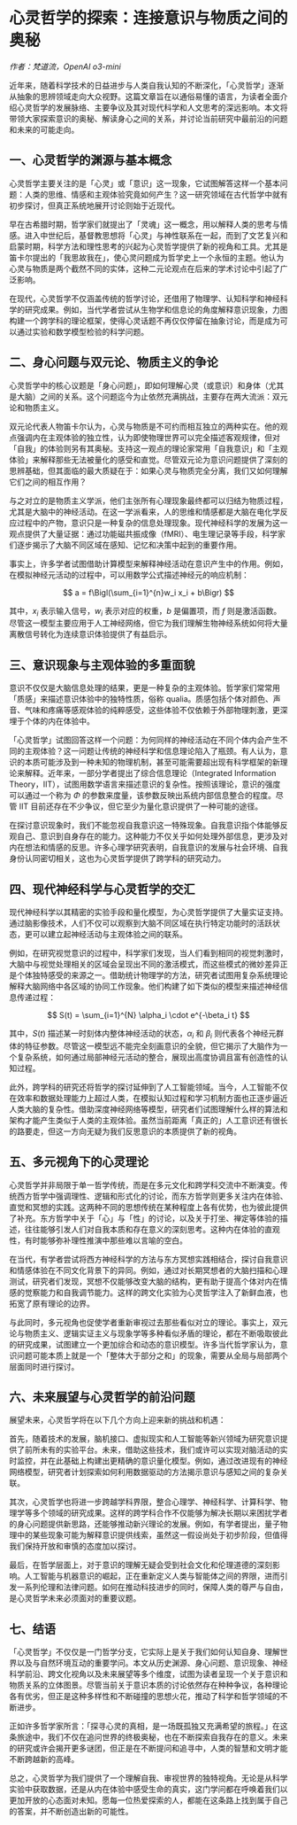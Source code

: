 # 心灵哲学的探索：连接意识与物质之间的奥秘

*作者：梵道流，OpenAI o3-mini*

近年来，随着科学技术的日益进步与人类自我认知的不断深化，「心灵哲学」逐渐从抽象的思辨领域走向大众视野。这篇文章旨在以通俗易懂的语言，为读者全面介绍心灵哲学的发展脉络、主要争议及其对现代科学和人文思考的深远影响。本文将带领大家探索意识的奥秘、解读身心之间的关系，并讨论当前研究中最前沿的问题和未来的可能走向。

## 一、心灵哲学的渊源与基本概念

心灵哲学主要关注的是「心灵」或「意识」这一现象，它试图解答这样一个基本问题：人类的思维、情感和主观体验究竟如何产生？这一研究领域在古代哲学中就有初步探讨，但真正系统地展开讨论则始于近现代。

早在古希腊时期，哲学家们就提出了「灵魂」这一概念，用以解释人类的思考与情感。进入中世纪后，基督教思想将「心灵」与神性联系在一起，而到了文艺复兴和启蒙时期，科学方法和理性思考的兴起为心灵哲学提供了新的视角和工具。尤其是笛卡尔提出的「我思故我在」，使心灵问题成为哲学史上一个永恒的主题。他认为心灵与物质是两个截然不同的实体，这种二元论观点在后来的学术讨论中引起了广泛影响。

在现代，心灵哲学不仅涵盖传统的哲学讨论，还借用了物理学、认知科学和神经科学的研究成果。例如，当代学者尝试从生物学和信息论的角度解释意识现象，力图构建一个跨学科的理论框架，使得心灵话题不再仅仅停留在抽象讨论，而是成为可以通过实验和数学模型检验的科学问题。

## 二、身心问题与双元论、物质主义的争论

心灵哲学中的核心议题是「身心问题」，即如何理解心灵（或意识）和身体（尤其是大脑）之间的关系。这个问题迄今为止依然充满挑战，主要存在两大流派：双元论和物质主义。

双元论代表人物笛卡尔认为，心灵与物质是不可约而相互独立的两种实在。他的观点强调内在主观体验的独立性，认为即使物理世界可以完全描述客观规律，但对「自我」的体验则另有其奥秘。支持这一观点的理论家常用「自我意识」和「主观体验」来解释那些无法被量化的感受和直觉。尽管双元论为意识问题提供了深刻的思辨基础，但其面临的最大质疑在于：如果心灵与物质完全分离，我们又如何理解它们之间的相互作用？

与之对立的是物质主义学派，他们主张所有心理现象最终都可以归结为物质过程，尤其是大脑中的神经活动。在这一学派看来，人的思维和情感都是大脑在电化学反应过程中的产物，意识只是一种复杂的信息处理现象。现代神经科学的发展为这一观点提供了大量证据：通过功能磁共振成像（fMRI）、电生理记录等手段，科学家们逐步揭示了大脑不同区域在感知、记忆和决策中起到的重要作用。

事实上，许多学者试图借助计算模型来解释神经活动在意识产生中的作用。例如，在模拟神经元活动的过程中，可以用数学公式描述神经元的响应机制：

$$
a = f\Bigl(\sum_{i=1}^{n}w_i x_i + b\Bigr)
$$

其中，$x_i$ 表示输入信号，$w_i$ 表示对应的权重，$b$ 是偏置项，而 $f$ 则是激活函数。尽管这一模型主要应用于人工神经网络，但它为我们理解生物神经系统如何将大量离散信号转化为连续意识体验提供了有益启示。

## 三、意识现象与主观体验的多重面貌

意识不仅仅是大脑信息处理的结果，更是一种复杂的主观体验。哲学家们常常用「质感」来描述意识体验中的独特性质，俗称 qualia。质感包括个体对颜色、声音、气味和疼痛等感观体验的纯粹感受，这些体验不仅依赖于外部物理刺激，更深埋于个体的内在体验中。

「心灵哲学」试图回答这样一个问题：为何同样的神经活动在不同个体内会产生不同的主观体验？这一问题让传统的神经科学和信息理论陷入了瓶颈。有人认为，意识的本质可能涉及到一种未知的物理机制，甚至可能需要超出现有科学框架的新理论来解释。近年来，一部分学者提出了综合信息理论（Integrated Information Theory，IIT），试图用数学语言来描述意识的复杂性。按照该理论，意识的强度可以通过一个称为 $\Phi$ 的参数来度量，该参数反映出系统内部信息整合的程度。尽管 IIT 目前还存在不少争议，但它至少为量化意识提供了一种可能的途径。

在探讨意识现象时，我们不能忽视自我意识这一特殊现象。自我意识指个体能够反观自己、意识到自身存在的能力。这种能力不仅关乎如何处理外部信息，更涉及对内在想法和情感的反思。许多心理学研究表明，自我意识的发展与社会环境、自我身份认同密切相关，这也为心灵哲学提供了跨学科的研究动力。

## 四、现代神经科学与心灵哲学的交汇

现代神经科学以其精密的实验手段和量化模型，为心灵哲学提供了大量实证支持。通过脑影像技术，人们不仅可以观察到大脑不同区域在执行特定功能时的活跃状态，更可以建立起神经活动与主观体验之间的联系。

例如，在研究视觉意识的过程中，科学家们发现，当人们看到相同的视觉刺激时，大脑中与视觉处理相关的区域会呈现出不同的激活模式，而这些模式的微妙差异正是个体独特感受的来源之一。借助统计物理学的方法，研究者试图用复杂系统理论解释大脑网络中各区域的协同工作现象。他们构建了如下类似的模型来描述神经信息传递过程：

$$
S(t) = \sum_{i=1}^{N} \alpha_i \cdot e^{-\beta_i t}
$$

其中，$S(t)$ 描述某一时刻体内整体神经活动的状态，$\alpha_i$ 和 $\beta_i$ 则代表各个神经元群体的特征参数。尽管这一模型远不能完全刻画意识的全貌，但它揭示了大脑作为一个复杂系统，如何通过局部神经元活动的整合，展现出高度协调且富有创造性的认知过程。

此外，跨学科的研究还将哲学的探讨延伸到了人工智能领域。当今，人工智能不仅在效率和数据处理能力上超过人类，在模拟认知过程和学习机制方面也正逐步逼近人类大脑的复杂性。借助深度神经网络等模型，研究者们试图理解什么样的算法和架构才能产生类似于人类的主观体验。虽然当前距离「真正的」人工意识还有很长的路要走，但这一方向无疑为我们反思意识的本质提供了新的视角。

## 五、多元视角下的心灵理论

心灵哲学并非局限于单一哲学传统，而是在多元文化和跨学科交流中不断演变。传统西方哲学中强调理性、逻辑和形式化的讨论，而东方哲学则更多关注内在体验、直觉和冥想的实践。这两种不同的思想传统在某种程度上各有优势，也为彼此提供了补充。东方哲学中关于「心」与「性」的讨论，以及关于打坐、禅定等体验的描述，往往能够引发人们对自我本质和存在意义的深刻思考。这种内在体验的直观性，有时能够弥补理性推演中那些难以言喻的空白。

在当代，有学者尝试将西方神经科学的方法与东方冥想实践相结合，探讨自我意识和情感体验在不同文化背景下的异同。例如，通过对长期冥想者的大脑扫描和心理测试，研究者们发现，冥想不仅能够改变大脑的结构，更有助于提高个体对内在情感的觉察能力和自我调节能力。这样的跨文化实验为心灵哲学注入了新鲜血液，也拓宽了原有理论的边界。

与此同时，多元视角也促使学者重新审视过去那些看似对立的理论。事实上，双元论与物质主义、逻辑实证主义与现象学等多种看似矛盾的理论，都在不断吸取彼此的研究成果，试图建立一个更加综合和动态的意识模型。许多当代哲学家认为，意识问题可能本质上就是一个「整体大于部分之和」的现象，需要从全局与局部两个层面同时进行探讨。

## 六、未来展望与心灵哲学的前沿问题

展望未来，心灵哲学将在以下几个方向上迎来新的挑战和机遇：

首先，随着技术的发展，脑机接口、虚拟现实和人工智能等新兴领域为研究意识提供了前所未有的实验平台。未来，借助这些技术，我们或许可以实现对脑活动的实时监控，并在此基础上构建出更精确的意识量化模型。例如，通过改进现有的神经网络模型，研究者计划探索如何利用数据驱动的方法揭示意识与感知之间的复杂关联。

其次，心灵哲学也将进一步跨越学科界限，整合心理学、神经科学、计算科学、物理学等多个领域的研究成果。这样的跨学科合作不仅能够为解决长期以来困扰学者的身心问题提供新思路，还能够推动新兴理论的发展。例如，有学者提出，量子物理中的某些现象可能为解释意识提供线索，虽然这一假设尚处于初步阶段，但值得我们保持开放和审慎的态度加以探讨。

最后，在哲学层面上，对于意识的理解无疑会受到社会文化和伦理道德的深刻影响。人工智能与机器意识的崛起，正在重新定义人类与智能体之间的界限，进而引发一系列伦理和法律问题。如何在推动科技进步的同时，保障人类的尊严与自由，是心灵哲学未来必须面对的重要议题。

## 七、结语

「心灵哲学」不仅仅是一门哲学分支，它实际上是关于我们如何认知自身、理解世界以及与自然环境互动的重要学问。本文从历史渊源、身心问题、意识现象、神经科学前沿、跨文化视角以及未来展望等多个维度，试图为读者呈现一个关于意识和物质关系的立体图景。尽管当前关于意识本质的讨论依然存在种种争议，各种理论各有优劣，但正是这种多样性和不断碰撞的思想火花，推动了科学和哲学领域的不断进步。

正如许多哲学家所言：「探寻心灵的真相，是一场既孤独又充满希望的旅程。」在这条旅途中，我们不仅在追问世界的终极奥秘，也在不断探索自我存在的意义。未来的研究或许会揭开更多谜团，但正是在不断提问和追寻中，人类的智慧和文明才能不断跨越新的高峰。

总之，心灵哲学为我们提供了一个理解自我、审视世界的独特视角。无论是从科学实验中获取数据，还是从内在体验中感受生命的真实，这门学问都在呼唤着我们以更加开放的心态面对未知。愿每一位热爱探索的人，都能在这条路上找到属于自己的答案，并不断创造出新的可能性。